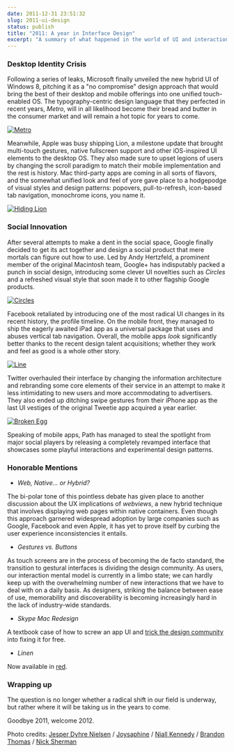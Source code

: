 ```yaml
---
date: 2011-12-31 23:51:32
slug: 2011-ui-design
status: publish
title: "2011: A year in Interface Design"
excerpt: "A summary of what happened in the world of UI and interaction design is 2011."
---
```


### Desktop Identity Crisis


Following a series of leaks, Microsoft finally unveiled the new hybrid UI of Windows 8, pitching it as a "no compromise" design approach that would bring the best of their desktop and mobile offerings into one unified touch-enabled OS. The typography-centric design language that they perfected in recent years, _Metro_, will in all likelihood become their bread and butter in the consumer market and will remain a hot topic for years to come.



[![Metro](http://kaishinlab.com/wp-content/uploads/images/metro-dc.jpg)](http://kaishinlab.com/wp-content/uploads/images/metro-dc.jpg)



Meanwhile, Apple was busy shipping Lion, a milestone update that brought multi-touch gestures, native fullscreen support and other iOS-inspired UI elements to the desktop OS. They also made sure to upset legions of users by changing the scroll paradigm to match their mobile implementation and the rest is history. Mac third-party apps are coming in all sorts of flavors, and the somewhat unified look and feel of yore gave place to a hodgepodge of visual styles and design patterns: popovers, pull-to-refresh, icon-based tab navigation, monochrome icons, you name it.



[![Hiding Lion](http://kaishinlab.com/wp-content/uploads/images/hiding-lion.jpg)](http://kaishinlab.com/wp-content/uploads/images/hiding-lion.jpg)



### Social Innovation





After several attempts to make a dent in the social space, Google finally decided to get its act together and design a social product that mere mortals can figure out how to use. Led by Andy Hertzfeld, a prominent member of the original Macintosh team, Google+ has indisputably packed a punch in social design, introducing some clever UI novelties such as _Circles_ and a refreshed visual style that soon made it to other flagship Google products.



[![Circles](http://kaishinlab.com/wp-content/uploads/images/circles.png)](http://kaishinlab.com/wp-content/uploads/images/circles.png)



Facebook retaliated by introducing one of the most radical UI changes in its recent history, the profile timeline. On the mobile front, they managed to ship the eagerly awaited iPad app as a universal package that uses and abuses vertical tab navigation. Overall, the mobile apps _look_ significantly better thanks to the recent design talent acquisitions; whether they work and feel as good is a whole other story.



[![Line](http://kaishinlab.com/wp-content/uploads/images/line-road.png)](http://kaishinlab.com/wp-content/uploads/images/line-road.png)



Twitter overhauled their interface by changing the information architecture and rebranding some core elements of their service in an attempt to make it less intimidating to new users and more accommodating to advertisers. They also ended up ditching swipe gestures from their iPhone app as the last UI vestiges of the original Tweetie app acquired a year earlier.



[![Broken Egg](http://kaishinlab.com/wp-content/uploads/images/broken-egg.jpg)](http://kaishinlab.com/wp-content/uploads/images/broken-egg.jpg)



Speaking of mobile apps, Path has managed to steal the spotlight from major social players by releasing a completely revamped interface that showcases some playful interactions and experimental design patterns.





### Honorable Mentions







  * _Web, Native… or Hybrid?_



The bi-polar tone of this pointless debate has given place to another discussion about the UX implications of _webviews_, a new hybrid technique that involves displaying web pages within native containers. Even though this approach garnered widespread adoption by large companies such as Google, Facebook and even Apple, it has yet to prove itself by curbing the user experience inconsistencies it entails.




  * _Gestures vs. Buttons_



As touch screens are in the process of becoming the de facto standard, the transition to gestural interfaces is dividing the design community. As users, our interaction mental model is currently in a limbo state; we can hardly keep up with the overwhelming number of new interactions that we have to deal with on a daily basis. As designers, striking the balance between ease of use, memorability and discoverability is becoming increasingly hard in the lack of industry-wide standards.




  * _Skype Mac Redesign_



A textbook case of how to screw an app UI and [trick the design community](http://kaishinlab.com/2011/04/skype-5-for-mac-followup/) into fixing it for free.




  * _Linen_



Now available in [red](https://path.com/).






### Wrapping up





The question is no longer whether a radical shift in our field is underway, but rather where it will be taking us in the years to come.





Goodbye 2011, welcome 2012.



Photo credits: [Jesper Dyhre Nielsen](http://www.flickr.com/photos/jdyhre/4642720120/) / [Joysaphine](http://www.flickr.com/photos/joysaphine/2537513979/) / [Niall Kennedy](http://www.flickr.com/photos/niallkennedy/6177026210/) / [Brandon Thomas](http://www.flickr.com/photos/unionofone/3813548398/) / [Nick Sherman](http://www.flickr.com/photos/nicksherman/3220852955/in/photostream/)
